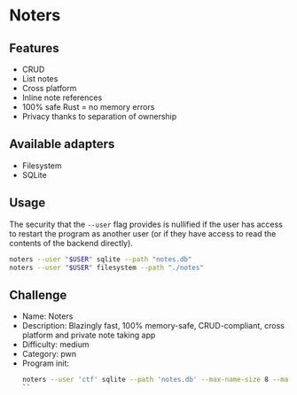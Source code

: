 # Noters

## Features

- CRUD
- List notes
- Cross platform
- Inline note references
- 100% safe Rust = no memory errors
- Privacy thanks to separation of ownership

## Available adapters

- Filesystem
- SQLite

## Usage

The security that the `--user` flag provides is nullified if the user has access to restart the program as another user (or if they have access to read the contents of the backend directly).

```sh
noters --user "$USER" sqlite --path "notes.db"
noters --user "$USER" filesystem --path "./notes"
```

## Challenge

- Name: Noters
- Description: Blazingly fast, 100% memory-safe, CRUD-compliant, cross platform and private note taking app
- Difficulty: medium
- Category: pwn
- Program init:
    ````sh
    noters --user 'ctf' sqlite --path 'notes.db' --max-name-size 8 --max-content-size 128 --max-note-count 8
    ``
